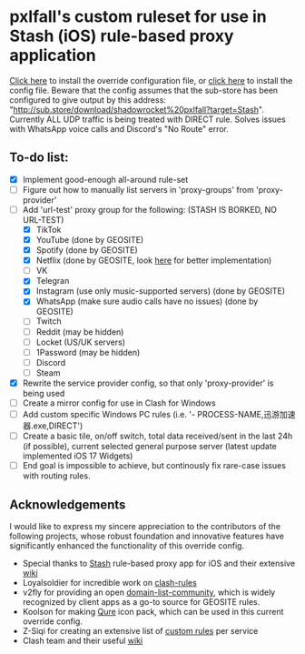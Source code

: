 # pxlfall's custom ruleset for use in Stash (iOS) rule-based proxy application
[Click here](https://link.stash.ws/install-override/raw.githubusercontent.com/pxlfall/pxlfall-ruleset/main/pxlfall.stoverride) to install the override configuration file, or [click here](https://link.stash.ws/install-config/raw.githubusercontent.com/pxlfall/pxlfall-ruleset/main/pxlfall.yaml) to install the config file. Beware that the config assumes that the sub-store has been configured to give output by this address: "http://sub.store/download/shadowrocket%20pxlfall?target=Stash".
Currently ALL UDP traffic is being treated with DIRECT rule. Solves issues with WhatsApp voice calls and Discord's "No Route" error.

## To-do list:
- [x] Implement good-enough all-around rule-set
- [ ] Figure out how to manually list servers in 'proxy-groups' from 'proxy-provider'
- [ ] Add 'url-test' proxy group for the following: (STASH IS BORKED, NO URL-TEST)
    - [x] TikTok
    - [x] YouTube (done by GEOSITE)
    - [x] Spotify (done by GEOSITE)
    - [x] Netflix (done by GEOSITE, look [here](https://github.com/Z-Siqi/Clash-for-Windows_Rule/blob/main/Rule/Netflix) for better implementation)
    - [ ] VK
    - [x] Telegran
    - [x] Instagram (use only music-supported servers) (done by GEOSITE)
    - [x] WhatsApp (make sure audio calls have no issues) (done by GEOSITE)
    - [ ] Twitch
    - [ ] Reddit (may be hidden)
    - [ ] Locket (US/UK servers)
    - [ ] 1Password (may be hidden)
    - [ ] Discord
    - [ ] Steam
- [x] Rewrite the service provider config, so that only 'proxy-provider' is being used
- [ ] Create a mirror config for use in Clash for Windows
- [ ] Add custom specific Windows PC rules (i.e. '- PROCESS-NAME,迅游加速器.exe,DIRECT')
- [ ] Create a basic tile, on/off switch, total data received/sent in the last 24h (if possible), current selected general purpose server (latest update implemented iOS 17 Widgets)
- [ ] End goal is impossible to achieve, but continously fix rare-case issues with routing rules.

## Acknowledgements
I would like to express my sincere appreciation to the contributors of the following projects, whose robust foundation and innovative features have significantly enhanced the functionality of this override config.
- Special thanks to [Stash](https://stash.ws/) rule-based proxy app for iOS and their extensive [wiki](https://stash.wiki/en)
- Loyalsoldier for incredible work on [clash-rules](https://github.com/Loyalsoldier/clash-rules)
- v2fly for providing an open [domain-list-community](https://github.com/v2fly/domain-list-community), which is widely recognized by client apps as a go-to source for GEOSITE rules.
- Koolson for making [Qure](https://github.com/Koolson/Qure) icon pack, which can be used in this current override config.
- Z-Siqi for creating an extensive list of [custom rules](https://github.com/Z-Siqi/Clash-for-Windows_Rule/) per service
- Clash team and their useful [wiki](https://en.clash.wiki/)